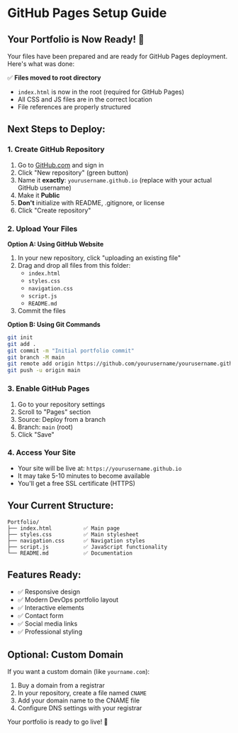 # GitHub Pages Setup Guide

## Your Portfolio is Now Ready! 🚀

Your files have been prepared and are ready for GitHub Pages deployment. Here's what was done:

✅ **Files moved to root directory**
- `index.html` is now in the root (required for GitHub Pages)
- All CSS and JS files are in the correct location
- File references are properly structured

## Next Steps to Deploy:

### 1. Create GitHub Repository
1. Go to [GitHub.com](https://github.com) and sign in
2. Click "New repository" (green button)
3. Name it **exactly**: `yourusername.github.io` (replace with your actual GitHub username)
4. Make it **Public**
5. **Don't** initialize with README, .gitignore, or license
6. Click "Create repository"

### 2. Upload Your Files
**Option A: Using GitHub Website**
1. In your new repository, click "uploading an existing file"
2. Drag and drop all files from this folder:
   - `index.html`
   - `styles.css`
   - `navigation.css`
   - `script.js`
   - `README.md`
3. Commit the files

**Option B: Using Git Commands**
```bash
git init
git add .
git commit -m "Initial portfolio commit"
git branch -M main
git remote add origin https://github.com/yourusername/yourusername.github.io.git
git push -u origin main
```

### 3. Enable GitHub Pages
1. Go to your repository settings
2. Scroll to "Pages" section
3. Source: Deploy from a branch
4. Branch: `main` (root)
5. Click "Save"

### 4. Access Your Site
- Your site will be live at: `https://yourusername.github.io`
- It may take 5-10 minutes to become available
- You'll get a free SSL certificate (HTTPS)

## Your Current Structure:
```
Portfolio/
├── index.html          ✅ Main page
├── styles.css          ✅ Main stylesheet  
├── navigation.css      ✅ Navigation styles
├── script.js           ✅ JavaScript functionality
└── README.md           ✅ Documentation
```

## Features Ready:
- ✅ Responsive design
- ✅ Modern DevOps portfolio layout
- ✅ Interactive elements
- ✅ Contact form
- ✅ Social media links
- ✅ Professional styling

## Optional: Custom Domain
If you want a custom domain (like `yourname.com`):
1. Buy a domain from a registrar
2. In your repository, create a file named `CNAME`
3. Add your domain name to the CNAME file
4. Configure DNS settings with your registrar

Your portfolio is ready to go live! 🎉 